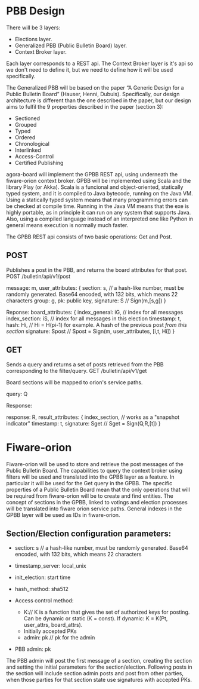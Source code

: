 # PBB Design

There will be 3 layers:
* Elections layer.
* Generalized PBB (Public Bulletin Board) layer.
* Context Broker layer.

Each layer corresponds to a REST api. The Context Broker layer is it's api so we don't need to define it, but we need to define how it will be used specifically. 

The Generalized PBB will be based on the paper “A Generic Design for a Public Bulletin Board” (Hauser, Henni, Dubuis). Specifically, our design architecture is different than the one described in the paper, but our design aims to fulfil the 9 properties described in the paper (section 3):

* Sectioned
* Grouped
* Typed
* Ordered
* Chronological
* Interlinked
* Access-Control
* Certified Publishing

agora-board will implement the GPBB REST api, using underneath the fiware-orion context broker. GPBB will be implemented using Scala and the library Play (or Akka). Scala is a funcional and object-oriented, statically typed system, and it is compiled to Java bytecode, running on the Java VM. Using a statically typed system means that many programming errors can be checked at compile time. Running in the Java VM means that the exe is highly portable, as in principle it can run on any system that supports Java. Also, using a compiled language instead of an interpreted one like Python in general means execution is normally much faster.

The GPBB REST api consists of two basic operations: Get and Post.

## POST

Publishes a post in the PBB, and returns the board attributes for that post.
POST /bulletin/api/v1/post

message: m,
user_attributes: {
  section: s,              // a hash-like number, must be randomly generated. Base64 encoded, with 132 bits, which means 22 characters
  group: g,
  pk: public key,
  signature: S              // Sign(m,[s,g])
}

Reponse:
board_attributes: {
  index_general: iG,     // index for all messages
  index_section: iS,     // index for all messages in this election
  timestamp: t,
  hash: Hi,              // Hi = H(pi-1) for example. A hash of the previous post *from this section*
  signature: Spost       // Spost = Sign(m, user_attributes, [i,t, Hi])
}

## GET

Sends a query and returns a set of posts retrieved from the PBB corresponding to the filter/query.
GET /bulletin/api/v1/get

Board sections will be mapped to orion's service paths.

query: Q

Response:

response: R,
result_attributes: {
  index_section,        // works as a "snapshot indicator"
  timestamp: t,
  signature: Sget       // Sget = Sign(Q,R,[t])
}


# Fiware-orion

Fiware-orion will be used to store and retrieve the post messages of the Public Bulletin Board. The capabilities to query the context broker using filters will be used and translated into the GPBB layer as a feature. In particular it will be used for the Get query in the GPBB. The specific properties of a Public Bulletin Board mean that the only operations that will be required from fiware-orion will be to create and find entities. The concept of sections in the GPBB, linked to votings and election processes will be translated into fiware orion service paths. General indexes in the GPBB layer will be used as IDs in fiware-orion.

## Section/Election configuration parameters:

* section: s                   // a hash-like number, must be randomly generated. Base64 encoded, with 132 bits, which means 22 characters
* timestamp_server: local_unix
* init_election: start time
* hash_method: sha512
* Access control method:
    - K:// K is a function that gives the set of authorized keys for posting. Can be dynamic or static (K = const). If dynamic: K = K(Pt, user_attrs, board_attrs). 
    - Initially accepted PKs
    - admin: pk    // pk for the admin
    
* PBB admin: pk

The PBB admin will post the first message of a section, creating the section and setting the initial parameters for the section/election. Following posts in the section will include section admin posts and  post from other parties, when those parties for that section state use signatures with accepted PKs.



